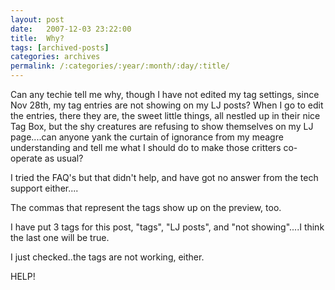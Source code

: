 ```yaml
---
layout: post
date:	2007-12-03 23:22:00
title:  Why?
tags: [archived-posts]
categories: archives
permalink: /:categories/:year/:month/:day/:title/
---
```

Can any techie tell me why, though I have not edited my tag settings, since Nov 28th, my tag entries are not showing on my LJ posts? When I go to edit the entries, there they are, the sweet little things, all nestled up in their nice Tag Box, but the shy creatures are refusing to show themselves on my LJ page....can anyone yank the curtain of ignorance from my meagre understanding and tell me what I should do to make those critters co-operate as usual?

I tried the FAQ's but that didn't help, and have got no answer from the tech support either....

The commas that represent the tags show up on the preview, too.

I have put 3 tags for this post, "tags", "LJ posts", and "not showing"....I think the last one will be true.

I just checked..the tags are not working, either.

HELP!
